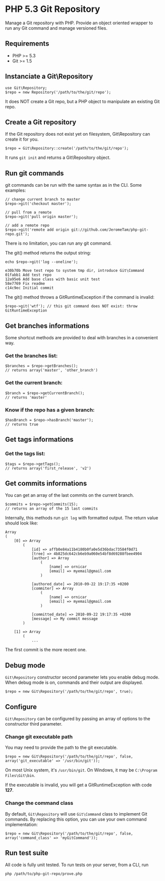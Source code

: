 # PHP 5.3 Git Repository

Manage a Git repository with PHP.
Provide an object oriented wrapper to run any Git command and manage versioned files.

## Requirements

- PHP >= 5.3
- Git >= 1.5

## Instanciate a Git\Repository

    use Git\Repository;
    $repo = new Repository('/path/to/the/git/repo');

It does NOT create a Git repo, but a PHP object to manipulate an existing Git repo.

## Create a Git repository

If the Git repository does not exist yet on filesystem, Git\Repository can create it for you.

    $repo = Git\Repository::create('/path/to/the/git/repo');

It runs `git init` and returns a Git\Repository object.

## Run git commands

git commands can be run with the same syntax as in the CLI. Some examples:

    // change current branch to master
    $repo->git('checkout master');

    // pull from a remote
    $repo->git('pull origin master');

    // add a remote repo
    $repo->git('remote add origin git://github.com/JeromeTam/php-git-repo.git');

There is no limitation, you can run any git command.

The git() method returns the output string:

    echo $repo->git('log --oneline');

    e30b70b Move test repo to system tmp dir, introduce Git\Command
    01fabb1 Add test repo
    12a95e6 Add base class with basic unit test
    58e7769 Fix readme
    c14c9ec Initial commit

The git() method throws a GitRuntimeException if the command is invalid:

    $repo->git('wtf'); // this git command does NOT exist: throw GitRuntimeException

## Get branches informations

Some shortcut methods are provided to deal with branches in a convenient way.

### Get the branches list:

    $branches = $repo->getBranches();
    // returns array('master', 'other_branch')

### Get the current branch:

    $branch = $repo->getCurrentBranch();
    // returns 'master'

### Know if the repo has a given branch:

    $hasBranch = $repo->hasBranch('master');
    // returns true

## Get tags informations

### Get the tags list:

    $tags = $repo->getTags();
    // returns array('first_release', 'v2')

## Get commits informations

You can get an array of the last commits on the current branch.

    $commits = $repo->getCommits(15);
    // returns an array of the 15 last commits

Internally, this methods run `git log` with formatted output. The return value should look like:

    Array
    (
        [0] => Array
            (
                [id] => affb0e84a11b4180b0fa0e5d36bdac73584f0d71
                [tree] => 4b825dc642cb6eb9a060e54bf8d69288fbee4904
                [author] => Array
                    (
                        [name] => ornicar
                        [email] => myemail@gmail.com
                    )

                [authored_date] => 2010-09-22 19:17:35 +0200
                [commiter] => Array
                    (
                        [name] => ornicar
                        [email] => myemail@gmail.com
                    )

                [committed_date] => 2010-09-22 19:17:35 +0200
                [message] => My commit message
            )

        [1] => Array
            (
                ...

The first commit is the more recent one.

## Debug mode

`Git\Repository` constructor second parameter lets you enable debug mode.
When debug mode is on, commands and their output are displayed.

    $repo = new Git\Repository('/path/to/the/git/repo', true);

## Configure

`Git\Repository` can be configured by passing an array of options to the constructor third parameter.

### Change git executable path

You may need to provide the path to the git executable.

    $repo = new Git\Repository('/path/to/the/git/repo', false, array('git_executable' => '/usr/bin/git'));

On most Unix system, it's `/usr/bin/git`. On Windows, it may be `C:\Program Files\Git\bin`.

If the executable is invalid, you will get a GitRuntimeException with code __127__.

### Change the command class

By default, `Git\Repository` will use `Git\Command` class to implement Git commands.
By replacing this option, you can use your own command implementation:

    $repo = new Git\Repository('/path/to/the/git/repo', false, array('command_class' => 'myGitCommand'));

## Run test suite

All code is fully unit tested. To run tests on your server, from a CLI, run

    php /path/to/php-git-repo/prove.php
